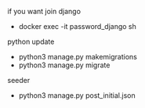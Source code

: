 if you want join django
- docker exec -it  password_django sh

python update
- python3 manage.py makemigrations
- python3 manage.py migrate

seeder
- python3 manage.py post_initial.json